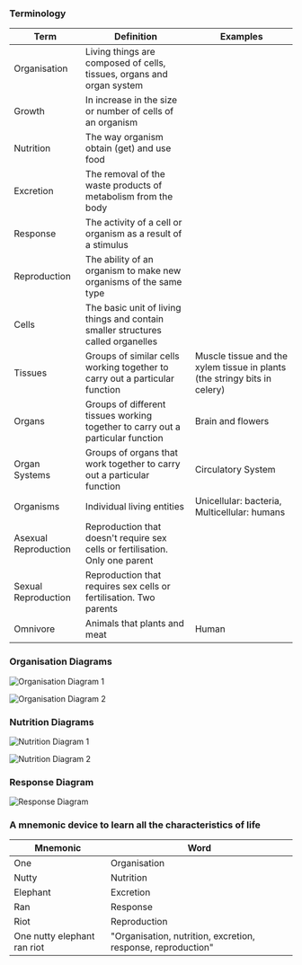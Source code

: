 ### Terminology

| Term                 | Definition                                                                       | Examples                                                                  |
|----------------------|----------------------------------------------------------------------------------|---------------------------------------------------------------------------|
| Organisation         | Living things are composed of cells, tissues, organs and organ system        |                                                                           |
| Growth               | In increase in the size or number of cells of an organism                        |                                                                           |
| Nutrition            | The way organism obtain (get) and use food                                       |                                                                           |
| Excretion            | The removal of the waste products of metabolism from the body                    |                                                                           |
| Response             | The activity of a cell or organism as a result of a stimulus                     |                                                                           |
| Reproduction         | The ability of an organism to make new organisms of the same type                |                                                                           |
| Cells                | The basic unit of living things and contain smaller structures called organelles |                                                                           |
| Tissues              | Groups of similar cells working together to carry out a particular function      | Muscle tissue and the xylem tissue in plants (the stringy bits in celery) |
| Organs               | Groups of different tissues working together to carry out a particular function  | Brain and flowers                                                         |
| Organ Systems        | Groups of organs that work together to carry out a particular function           | Circulatory System                                                        |
| Organisms            | Individual living entities                                                       | Unicellular: bacteria, Multicellular: humans                             |
| Asexual Reproduction | Reproduction that doesn't require sex cells or fertilisation. Only one parent |                                                                           |
| Sexual Reproduction  | Reproduction that requires sex cells or fertilisation. Two parents             |                                                                           |
| Omnivore             | Animals that plants and meat                                                     | Human                                                                     |

### Organisation Diagrams

![Organisation Diagram 1](characteristics-of-life/characteristics-of-life-1.png)

![Organisation Diagram 2](characteristics-of-life/characteristics-of-life-2.jpg)

### Nutrition Diagrams

![Nutrition Diagram 1](characteristics-of-life/characteristics-of-life-3.png)

![Nutrition Diagram 2](characteristics-of-life/characteristics-of-life-4.png)

### Response Diagram

![Response Diagram](characteristics-of-life/characteristics-of-life-5.png)

### A mnemonic device to learn all the characteristics of life

| Mnemonic                    | Word                                                         |
|-----------------------------|--------------------------------------------------------------|
| One                         | Organisation                                                 |
| Nutty                       | Nutrition                                                    |
| Elephant                    | Excretion                                                    |
| Ran                         | Response                                                     |
| Riot                        | Reproduction                                                 |
| One nutty elephant ran riot | "Organisation, nutrition, excretion, response, reproduction" |


